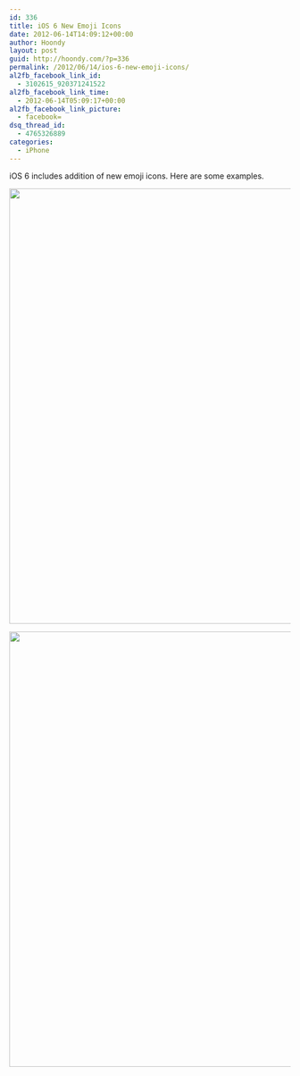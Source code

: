 ```yaml
---
id: 336
title: iOS 6 New Emoji Icons
date: 2012-06-14T14:09:12+00:00
author: Hoondy
layout: post
guid: http://hoondy.com/?p=336
permalink: /2012/06/14/ios-6-new-emoji-icons/
al2fb_facebook_link_id:
  - 3102615_920371241522
al2fb_facebook_link_time:
  - 2012-06-14T05:09:17+00:00
al2fb_facebook_link_picture:
  - facebook=
dsq_thread_id:
  - 4765326889
categories:
  - iPhone
---
```

iOS 6 includes addition of new emoji icons. Here are some examples.

[<img class="aligncenter size-full wp-image-338" title="IMG_3454" src="http://hoondy.com/wp-content/uploads/2012/06/IMG_34541.png" alt="" width="520" height="780" srcset="http://hoondy.com/wp-content/uploads/2012/06/IMG_34541-200x300.png 200w, http://hoondy.com/wp-content/uploads/2012/06/IMG_34541.png 520w" sizes="(max-width: 520px) 100vw, 520px" />](http://hoondy.com/wp-content/uploads/2012/06/IMG_34541.png)

[<img class="aligncenter size-full wp-image-339" title="IMG_3455" src="http://hoondy.com/wp-content/uploads/2012/06/IMG_34551.png" alt="" width="520" height="780" srcset="http://hoondy.com/wp-content/uploads/2012/06/IMG_34551-200x300.png 200w, http://hoondy.com/wp-content/uploads/2012/06/IMG_34551.png 520w" sizes="(max-width: 520px) 100vw, 520px" />](http://hoondy.com/wp-content/uploads/2012/06/IMG_34551.png)

<div class="al2fb_like_button">
  <div id="fb-root">
  </div><fb:like href="http://hoondy.com/2012/06/14/ios-6-new-emoji-icons/" send="true" layout="standard" show_faces="true" share="true" width="450" action="like" font="arial" colorscheme="light" ref="AL2FB"></fb:like>
</div>